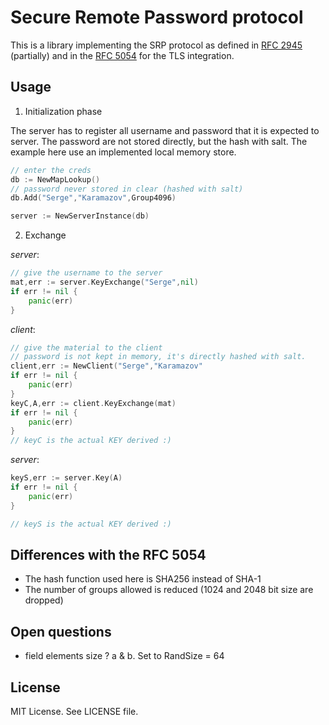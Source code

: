 # Secure Remote Password protocol

This is a library implementing the SRP protocol as defined in [RFC
2945](https://www.rfc-editor.org/rfc/rfc2945.txt) (partially) and in the [RFC
5054](https://tools.ietf.org/html/rfc5054) for the TLS integration.

## Usage

 1. Initialization phase 

The server has to register all username and password that it is expected to
server. The password are not stored directly, but the hash with salt. The
example here use an implemented local memory store.

```go
// enter the creds
db := NewMapLookup()
// password never stored in clear (hashed with salt)
db.Add("Serge","Karamazov",Group4096)

server := NewServerInstance(db)
```
 
 2. Exchange

*server*:
```go
// give the username to the server
mat,err := server.KeyExchange("Serge",nil)
if err != nil {
    panic(err)
}
```

*client*:
```go
// give the material to the client
// password is not kept in memory, it's directly hashed with salt.
client,err := NewClient("Serge","Karamazov"
if err != nil {
    panic(err)
}
keyC,A,err := client.KeyExchange(mat)
if err != nil {
    panic(err)
}
// keyC is the actual KEY derived :)
```

*server*:
```go
keyS,err := server.Key(A)
if err != nil {
    panic(err)
}

// keyS is the actual KEY derived :)
```

## Differences with the RFC 5054

+ The hash function used here is SHA256 instead of SHA-1
+ The number of groups allowed is reduced (1024 and 2048 bit size are dropped) 

## Open questions

+ field elements size ? a & b. Set to RandSize = 64

## License

MIT License. See LICENSE file.
